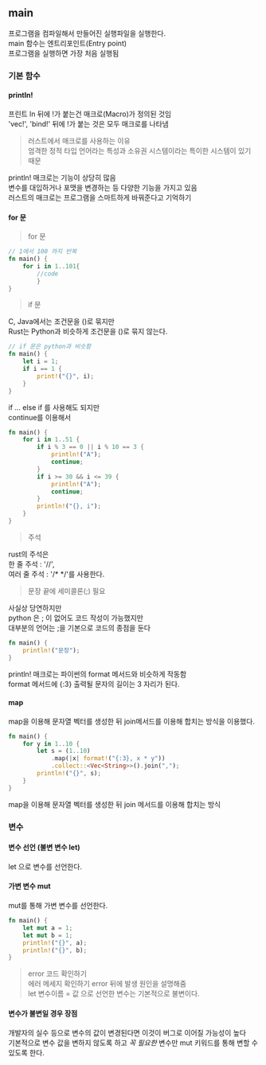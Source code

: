 ## main
프로그램을 컴파일해서 만들어진 실행파일을 실행한다.  
main 함수는 엔트리포인트(Entry point)  
프로그램을 실행하면 가장 처음 실행됨  

### 기본 함수

#### println!  
프린트 ln 뒤에 !가 붙는건 매크로(Macro)가 정의된 것임  
'vec!', 'bind!' 뒤에 !가 붙는 것은 모두 매크로를 나타냄  

> 러스트에서 매크로를 사용하는 이유  
> 엄격한 정적 타입 언어라는 특성과 소유권 시스템이라는 특이한 시스템이 있기 때문

println! 매크로는 기능이 상당히 많음  
변수를 대입하거나 포맷을 변경하는 등 다양한 기능을 가지고 있음  
러스트의 매크로는 프로그램을 스마트하게 바꿔준다고 기억하기  

#### for 문
> for 문

```rust
// 1에서 100 까지 반복
fn main() {
    for i in 1..101{
        //code
        }
}
```

> if 문

C, Java에서는 조건문을 ()로 묶지만   
Rust는 Python과 비슷하게 조건문을 ()로 묶지 않는다.  
``` rust
// if 문은 python과 비슷함 
fn main() {
    let i = 1;
    if i == 1 {
        print!("{}", i);
    }
}
```
if ... else if 를 사용해도 되지만  
continue를 이용해서  
``` rust
fn main() {
    for i in 1..51 {
        if i % 3 == 0 || i % 10 == 3 {
            println!("A");
            continue;
        }
        if i >= 30 && i <= 39 {
            println!("A");
            continue;
        }
        println!("{}, i");
    }
}
```
> 주석

rust의 주석은  
한 줄 주석 : '//',  
여러 줄 주석 : '/* */'를 사용한다.  

> 문장 끝에 세미콜론(;) 필요

사실상 당연하지만  
python 은 ; 이 없어도 코드 작성이 가능했지만  
대부분의 언어는 ;을 기본으로 코드의 종점을 둔다  

``` rust
fn main() {
    println!("문장");
}
```

println! 매크로는 파이썬의 format 메서드와 비슷하게 작동함  
format 메서드에 {:3} 출력될 문자의 길이는 3 자리가 된다.  

#### map
map을 이용해 문자열 벡터를 생성한 뒤 join메서드를 이용해 합치는 방식을 이용했다.
``` rust
fn main() {
    for y in 1..10 {
        let s = (1..10)
            .map(|x| format!("{:3}, x * y"))
            .collect::<Vec<String>>().join(",");
        println!("{}", s);
    }
}
```
map을 이용해 문자열 벡터를 생성한 뒤 join 메서드를 이용해 합치는 방식  

### 변수

#### 변수 선언 (불변 변수 let)
let 으로 변수를 선언한다.

#### 가변 변수 mut
mut를 통해 가변 변수를 선언한다.  

```rust
fn main() {
    let mut a = 1;
    let mut b = 1;
    println!("{}", a);
    println!("{}", b);
}
```

> error 코드 확인하기  
에러 메세지 확인하기 error 뒤에 발생 원인을 설명해줌  
let 변수이름 = 값 으로 선언한 변수는 기본적으로 불변이다.

#### 변수가 불변일 경우 장점
개발자의 실수 등으로 변수의 값이 변경된다면 이것이 버그로 이어질 가능성이 높다  
기본적으로 변수 값을 변하지 않도록 하고 _꼭 필요한_ 변수만 mut 키워드를 통해 변할 수 있도록 한다.  

